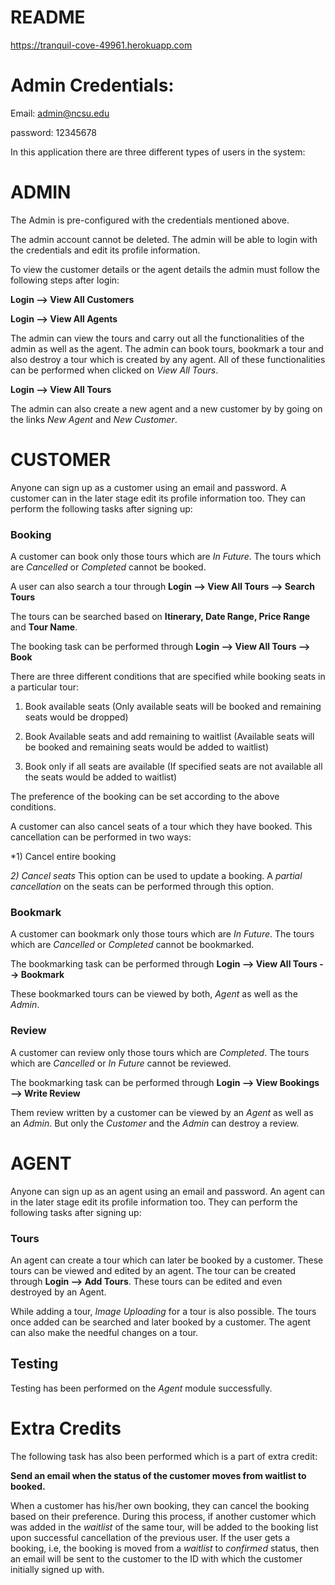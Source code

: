 # README
https://tranquil-cove-49961.herokuapp.com

# Admin Credentials:
Email: admin@ncsu.edu

password: 12345678

In this application there are three different types of users in the system:

# ADMIN
The Admin is pre-configured with the credentials mentioned above.

The admin account cannot be deleted. The admin will be able to login with the credentials and edit its profile information.

To view the customer details or the agent details the admin must follow the following steps after login:

**Login --> View All Customers**

**Login --> View All Agents**

The admin can view the tours and carry out all the functionalities of the admin as well as the agent. The admin can book tours, bookmark a tour and also destroy a tour which is created by any agent. All of these functionalities can be performed when clicked on *View All Tours*.

**Login --> View All Tours**

The admin can also create a new agent and a new customer by by going on the links *New Agent* and *New Customer*.

# CUSTOMER
Anyone can sign up as a customer using an email and password. A customer can in the later stage edit its profile information too. They can perform the following tasks after signing up:


### Booking

A customer can book only those tours which are *In Future*. The tours which are *Cancelled* or *Completed* cannot be booked. 

A user can also search a tour through **Login --> View All Tours --> Search Tours** 

The tours can be searched based on **Itinerary, Date Range, Price Range** and **Tour Name**. 

The booking task can be performed through **Login --> View All Tours --> Book**

There are three different conditions that are specified while booking seats in a particular tour:

1. Book available seats (Only available seats will be booked and remaining seats would be dropped)

2. Book Available seats and add remaining to waitlist (Available seats will be booked and remaining seats would be added to waitlist)

3. Book only if all seats are available (If specified seats are not available all the seats would be added to waitlist)

The preference of the booking can be set according to the above conditions. 

A customer can also cancel seats of a tour which they have booked. This cancellation can be performed in two ways:

*1) Cancel entire booking

*2) Cancel seats* This option can be used to update a booking. A *partial cancellation* on the seats can be performed through this option. 




### Bookmark

A customer can bookmark only those tours which are *In Future*. The tours which are *Cancelled* or *Completed* cannot be bookmarked.

The bookmarking task can be performed through **Login --> View All Tours --> Bookmark**

These bookmarked tours can be viewed by both, *Agent* as well as the *Admin*.


### Review

A customer can review only those tours which are *Completed*. The tours which are *Cancelled* or *In Future* cannot be reviewed.

The bookmarking task can be performed through **Login --> View Bookings --> Write Review**

Them review written by a customer can be viewed by an *Agent* as well as an *Admin*. But only the *Customer* and the *Admin* can destroy a review.


# AGENT

Anyone can sign up as an agent using an email and password. An agent can in the later stage edit its profile information too. They can perform the following tasks after signing up:


### Tours

An agent can create a tour which can later be booked by a customer. These tours can be viewed and edited by an agent. The tour can be created through **Login --> Add Tours**. These tours can be edited and even destroyed by an Agent.  

While adding a tour, *Image Uploading* for a tour is also possible. The tours once added can be searched and later booked by a customer. The agent can also make the needful changes on a tour.


## Testing

Testing has been performed on the *Agent* module successfully.


# Extra Credits

The following task has also been performed which is a part of extra credit:

**Send an email when the status of the customer moves from waitlist to booked.**

When a customer has his/her own booking, they can cancel the booking based on their preference. During this process, if another customer which was added in the *waitlist* of the same tour, will be added to the booking list upon successful cancellation of the previous user. If the user gets a booking, i.e, the booking is moved from a *waitlist* to *confirmed* status, then an email will be sent to the customer to the ID with which the customer initially signed up with.



